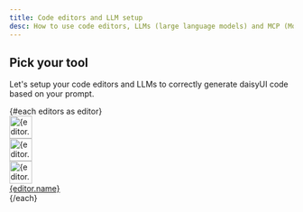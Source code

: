```yaml
---
title: Code editors and LLM setup
desc: How to use code editors, LLMs (large language models) and MCP (Model Context Protocol) servers to generate Tailwind CSS and daisyUI code
---
```


<script>
  import Translate from "$components/Translate.svelte"
  
const editors = [
  { name: "VSCode", slug: "vscode" },
  { name: "Cursor", slug: "cursor" },
  { name: "Zed", slug: "zed" },
  { name: "Windsurf", slug: "windsurf" },
  { name: "Claude Desktop", slug: "claude" },
  { name: "ChatGPT", slug: "chatgpt" },
  { name: "Gemini", slug: "gemini" },
  { name: "Grok", slug: "grok" },
]
</script>

## Pick your tool

Let's setup your code editors and LLMs to correctly generate daisyUI code based on your prompt.

<div class="not-prose grid grid-cols-2 md:grid-cols-3 py-6 *:-ms-px *:-mt-px">
  {#each editors as editor}
    <a href="/docs/editor/{editor.slug}/" class="bg-base-100 relative overflow-hidden group flex items-center gap-4 flex-col px-4 py-8 border border-base-content/5 hover:shadow-md hover:-translate-y-1 focus:shadow-sm focus:-translate-y-0.5 transition-all">
      <div class="grid *:[grid-area:1/1] [&_svg]:size-16 [&_img]:size-16">
        <div class="blur-lg scale-400 saturate-200 group-hover:[transform:scaleY(.4)] [transform:scaleY(.3)] transition-all translate-y-26 duration-300 opacity-5 group-hover:opacity-30">
          <img src="https://img.daisyui.com/images/logos/{editor.slug}.webp" alt="{editor.name}" width="40" height="40" class="not-prose">
        </div>
        <div class="size-full absolute inset-0" style="background: radial-gradient(circle, var(--color-base-100) 25%, transparent 26%),radial-gradient(circle at bottom left, var(--color-base-100) 12%, transparent 13%),radial-gradient(circle at bottom right, var(--color-base-100) 12%, transparent 13%),radial-gradient(circle at top left, var(--color-base-100) 12%, transparent 13%),radial-gradient(circle at top right, var(--color-base-100) 12%, transparent 13%); background-size: 0.25rem 0.25rem;"></div>
        <div class="z-2">
          <img src="https://img.daisyui.com/images/logos/{editor.slug}.webp" alt="{editor.name}" width="40" height="40" class="not-prose">
        </div>
        <div class="z-1 group-hover:opacity-0 brightness-125 group-hover:scale-110 group-hover:duration-800 duration-0 transition-all">
          <img src="https://img.daisyui.com/images/logos/{editor.slug}.webp" alt="{editor.name}" width="40" height="40" class="not-prose">
        </div>
      </div>
      <div class="text-xs z-3 sm:text-sm font-medium transition-colors group-hover:text-base-content text-base-content/60 [text-wrap:balance] text-center">{editor.name}</div>
    </a>
  {/each}
</div>
